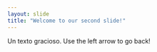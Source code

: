 ```yaml
---
layout: slide
title: "Welcome to our second slide!"
---
```

Un texto gracioso. 
Use the left arrow to go back!

